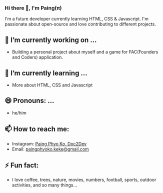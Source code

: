 ### Hi there 👋, I'm Paing(π)

I'm a future developer currently learning HTML, CSS & Javascript. I'm passionate about open-source and love contributing to different projects. 

<!--
**Paing-Ko/Paing-Ko** is a ✨ _special_ ✨ repository because its `README.md` (this file) appears on your GitHub profile.

Here are some ideas to get you started:

- 🔭 I’m currently working on ...


## 🔭 I’m currently working on ...
- Building a personal project about myself and a game for FAC(Founders and Coders) application.


## 🌱 I’m currently learning ...
- More about HTML, CSS and Javascript 

- 👯 I’m looking to collaborate on ...
- 🤔 I’m looking for help with ...
- 💬 Ask me about ...
- 📫 How to reach me: ...
- 😄 Pronouns: ...
- ⚡ Fun fact: ...
-->
## 🔭 I’m currently working on ...
- Building a personal project about myself and a game for FAC(Founders and Coders) application.


## 🌱 I’m currently learning ...
- More about HTML, CSS and Javascript 

## 😄 Pronouns: ...
- he/him

## 📫 How to reach me:
- Instagram: [Paing Phyo Ko, Doc2Dev](https://www.instagram.com/doc2dev/)
- Email: paingphyoko.keke@gmail.com

## ⚡ Fun fact:
- I love coffee, trees, nature, movies, numbers, football, sports, outdoor activities, and so many things...





